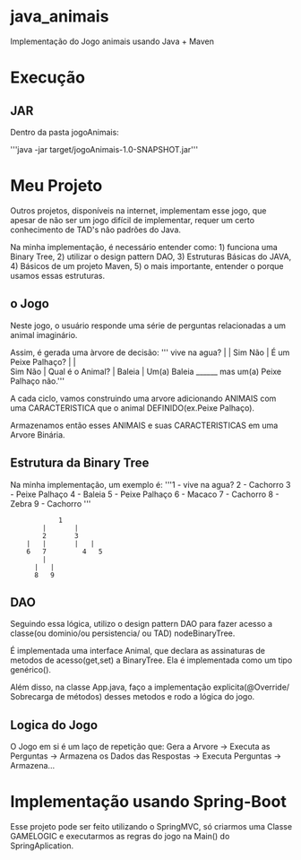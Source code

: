 # java_animais
Implementação do Jogo animais usando Java + Maven

# Execução
## JAR
Dentro da pasta jogoAnimais:

'''java -jar target/jogoAnimais-1.0-SNAPSHOT.jar'''

# Meu Projeto

Outros projetos, disponíveis na internet, implementam esse jogo, que apesar de não ser um jogo difícil de implementar, requer um certo conhecimento de TAD's não padrões do Java.

Na minha implementação, é necessário entender como: 1) funciona uma Binary Tree, 2) utilizar o design pattern DAO, 3) Estruturas Básicas do JAVA, 4) Básicos de um projeto Maven, 5) o mais importante, entender o porque usamos essas estruturas.

## o Jogo

Neste jogo, o usuário responde uma série de perguntas relacionadas a um animal imaginário.

Assim, é gerada uma àrvore de decisão:
'''        vive na agua?
        |           |
        Sim         Não
        |
    É um Peixe Palhaço?
        |            |   
        Sim           Não
                    |
                Qual é o Animal?
                    |
                    Baleia
                    |
                Um(a)  Baleia ______ mas um(a) Peixe Palhaço não.'''

A cada ciclo, vamos construindo uma arvore adicionando ANIMAIS com uma CARACTERISTICA que o animal DEFINIDO(ex.Peixe Palhaço).

Armazenamos então esses ANIMAIS e suas CARACTERISTICAS em uma Arvore Binária.

## Estrutura da Binary Tree

Na minha implementação, um exemplo é:
'''1 - vive na agua?
2 - Cachorro
3 - Peixe Palhaço
4 - Baleia
5 - Peixe Palhaço
6 - Macaco
7 - Cachorro
8 - Zebra
9 - Cachorro
'''

                1
            |       |
            2       3
        |   |       |   |
        6   7         4   5
            |
          |   |
          8   9

## DAO

Seguindo essa lógica, utilizo o design pattern DAO para fazer acesso a classe(ou dominio/ou persistencia/ ou TAD) nodeBinaryTree.

É implementada uma interface Animal, que declara as assinaturas de metodos de acesso(get,set) a BinaryTree. Ela é implementada como um tipo genérico(<T>).

Além disso, na classe App.java, faço a implementação explicita(@Override/ Sobrecarga de métodos) desses metodos e rodo a lógica do jogo.

## Logica do Jogo

O Jogo em si é um laço de repetição que: Gera a Arvore -> Executa as Perguntas -> Armazena os Dados das Respostas -> Executa Perguntas -> Armazena...

# Implementação usando Spring-Boot

Esse projeto pode ser feito utilizando o SpringMVC, só criarmos uma Classe GAMELOGIC e executarmos as regras do jogo na Main() do SpringAplication.
